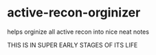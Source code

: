 # active-recon-orginizer
helps orginize all active recon into nice neat notes 

THIS IS IN SUPER EARLY STAGES OF ITS LIFE 
